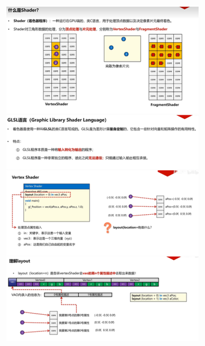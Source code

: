 ![输入图片说明](/imgs/2024-10-17/yqGCZeQ6aaO6VyUf.png)
![输入图片说明](/imgs/2024-10-17/naV9IKOS1UMOFebi.png)
![输入图片说明](/imgs/2024-10-17/tnBG0s3bZiGZKoZ6.png)
![输入图片说明](/imgs/2024-10-17/XdjVYCXNYkkT1JIg.png)
<!--stackedit_data:
eyJoaXN0b3J5IjpbLTE4NzE5OTgzNzQsLTg2Nzk4MzI0Niw0Mj
YxMTc4ODldfQ==
-->